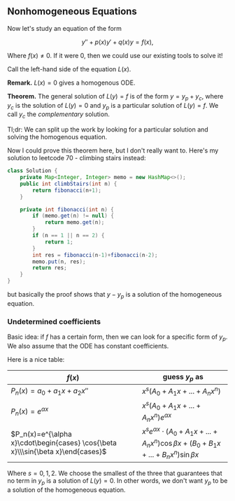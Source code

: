 ## Nonhomogeneous Equations

Now let's study an equation of the form

$$y''+p(x)y'+q(x)y=f(x),$$

Where $f(x) \neq 0$. If it were $0$, then we could use our existing tools to solve it!

Call the left-hand side of the equation $L(x)$. 

**Remark.** $L(x)=0$ gives a homogenous ODE.

**Theorem.** The general solution of $L(y)=f$ is of the form $y=y_p+y_c$, where $y_c$ is the solution of $L(y)=0$ and $y_p$ is a particular solution of $L(y)=f$. We call $y_c$ the *complementary* solution.

Tl;dr: We can split up the work by looking for a particular solution and solving the homogenous equation.

Now I could prove this theorem here, but I don't really want to. Here's my solution to leetcode 70 - climbing stairs instead:

```java
class Solution {
    private Map<Integer, Integer> memo = new HashMap<>();
    public int climbStairs(int n) {
        return fibonacci(n+1);
    }

    private int fibonacci(int n) {
        if (memo.get(n) != null) {
            return memo.get(n);
        }
        if (n == 1 || n == 2) {
            return 1;
        }
        int res = fibonacci(n-1)+fibonacci(n-2);
        memo.put(n, res);
        return res;
    }
}
```

but basically the proof shows that $y-y_p$ is a solution of the homogeneous equation.

### Undetermined coefficients

Basic idea: if $f$ has a certain form, then we can look for a specific form of $y_p$. We also assume that the ODE has constant coefficients. 

Here is a nice table:

|$f(x)$|guess $y_p$ as|
|------|------|
|$P_n(x)=a_0+a_1x+a_2x''$|$x^s(A_0+A_1x+...+A_nx^n)$|
|$P_n(x)=e^{\alpha x}$|$x^s(A_0+A_1x+...+A_nx^n)e^{\alpha x}$|
|$P_n(x)=e^{\alpha x}\cdot\begin{cases} \cos{\beta x}\\\sin{\beta x}\end{cases}$|$x^se^{\alpha x}\cdot(A_0+A_1x+...+A_nx^n)\cos{\beta}x+(B_0+B_1x+...+B_nx^n)\sin{\beta}x$|

Where $s=0, 1, 2$. We choose the smallest of the three that guarantees that no term in $y_p$ is a solution of $L(y)=0$. In other words, we don't want $y_p$ to be a solution of the homogeneous equation.
